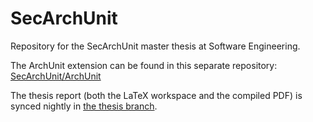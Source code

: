 # SecArchUnit
Repository for the SecArchUnit master thesis at Software Engineering.

The ArchUnit extension can be found in this separate repository: [SecArchUnit/ArchUnit](https://github.com/SecArchUnit/ArchUnit/tree/extension)

The thesis report (both the LaTeX workspace and the compiled PDF) is synced nightly in [the thesis branch](https://github.com/MarcusRandevik/SecArchUnit/tree/thesis).
